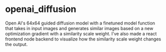 # openai_diffusion

Open AI's 64x64 guided diffusion model with a finetuned model function that takes in input images and generates similar images based on a new optimization gradient with a similarity scale weight. I've also made a react frontend node backend to visualize how the similarity scale weight changes the output.

